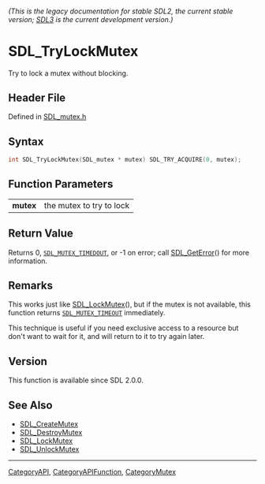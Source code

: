 ###### (This is the legacy documentation for stable SDL2, the current stable version; [SDL3](https://wiki.libsdl.org/SDL3/) is the current development version.)
# SDL_TryLockMutex

Try to lock a mutex without blocking.

## Header File

Defined in [SDL_mutex.h](https://github.com/libsdl-org/SDL/blob/SDL2/include/SDL_mutex.h)

## Syntax

```c
int SDL_TryLockMutex(SDL_mutex * mutex) SDL_TRY_ACQUIRE(0, mutex);

```

## Function Parameters

|               |                          |
| ------------- | ------------------------ |
| **mutex**     | the mutex to try to lock |

## Return Value

Returns 0, [`SDL_MUTEX_TIMEDOUT`](SDL_MUTEX_TIMEDOUT), or -1 on error; call
[SDL_GetError](SDL_GetError)() for more information.

## Remarks

This works just like [SDL_LockMutex](SDL_LockMutex)(), but if the mutex is
not available, this function returns
[`SDL_MUTEX_TIMEOUT`](SDL_MUTEX_TIMEOUT) immediately.

This technique is useful if you need exclusive access to a resource but
don't want to wait for it, and will return to it to try again later.

## Version

This function is available since SDL 2.0.0.

## See Also

- [SDL_CreateMutex](SDL_CreateMutex)
- [SDL_DestroyMutex](SDL_DestroyMutex)
- [SDL_LockMutex](SDL_LockMutex)
- [SDL_UnlockMutex](SDL_UnlockMutex)

----
[CategoryAPI](CategoryAPI), [CategoryAPIFunction](CategoryAPIFunction), [CategoryMutex](CategoryMutex)

